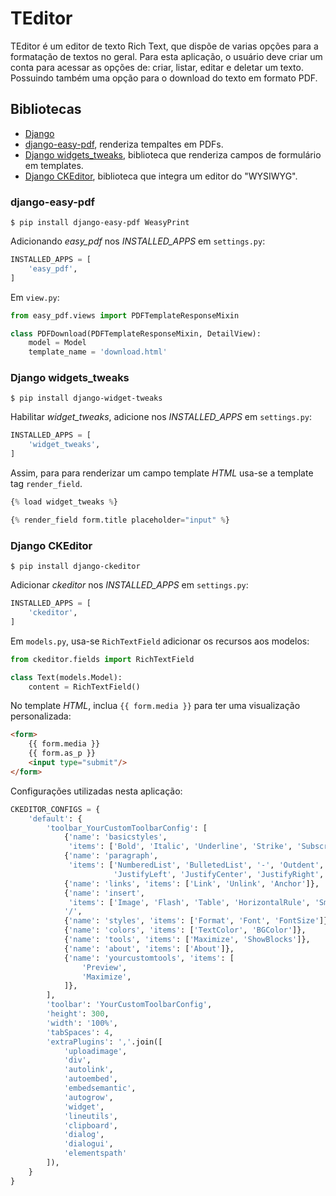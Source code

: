 # TEditor

TEditor é um editor de texto Rich Text, que dispõe de varias opções para a formatação de textos no geral. Para esta aplicação, o usuário deve criar um conta para acessar as opções de: criar, listar, editar e deletar um texto. Possuindo também uma opção para o download do texto em formato PDF.

## Bibliotecas
- [Django](https://www.djangoproject.com/)
- [django-easy-pdf](https://django-easy-pdf.readthedocs.io/en/develop/), renderiza tempaltes em PDFs.
- [Django widgets_tweaks](https://pypi.org/project/django-widget-tweaks/), biblioteca que renderiza campos de formulário em templates.
- [Django CKEditor](https://django-ckeditor.readthedocs.io/en/latest/), biblioteca que integra um editor do "WYSIWYG".

### django-easy-pdf
```
$ pip install django-easy-pdf WeasyPrint
```

Adicionando *easy_pdf* nos *INSTALLED_APPS* em `settings.py`:
```python
INSTALLED_APPS = [
    'easy_pdf',
]
```
Em `view.py`:
```python
from easy_pdf.views import PDFTemplateResponseMixin

class PDFDownload(PDFTemplateResponseMixin, DetailView):
    model = Model
    template_name = 'download.html'
```

### Django widgets_tweaks
```
$ pip install django-widget-tweaks
```
Habilitar *widget_tweaks*, adicione nos *INSTALLED_APPS* em `settings.py`:
```python
INSTALLED_APPS = [
    'widget_tweaks',
]
```

Assim, para para renderizar um campo template *HTML* usa-se a template tag `render_field`.
```python
{% load widget_tweaks %}

{% render_field form.title placeholder="input" %}
```
### Django CKEditor
```
$ pip install django-ckeditor
```
Adicionar *ckeditor* nos *INSTALLED_APPS* em `settings.py`:
```python
INSTALLED_APPS = [
    'ckeditor',
]
```
Em `models.py`, usa-se ``RichTextField`` adicionar os recursos aos modelos:
```python
from ckeditor.fields import RichTextField

class Text(models.Model):
    content = RichTextField()
```
No template *HTML*, inclua `{{ form.media }}` para ter uma visualização personalizada:
```HTML
<form>
    {{ form.media }}
    {{ form.as_p }}
    <input type="submit"/>
</form>
```

Configurações utilizadas nesta aplicação:
```python
CKEDITOR_CONFIGS = {
    'default': {
        'toolbar_YourCustomToolbarConfig': [
            {'name': 'basicstyles',
             'items': ['Bold', 'Italic', 'Underline', 'Strike', 'Subscript', 'Superscript', '-', 'RemoveFormat']},
            {'name': 'paragraph',
             'items': ['NumberedList', 'BulletedList', '-', 'Outdent', 'Indent', '-', 'Blockquote', 'CreateDiv', '-',
                       'JustifyLeft', 'JustifyCenter', 'JustifyRight', 'JustifyBlock', '-']},
            {'name': 'links', 'items': ['Link', 'Unlink', 'Anchor']},
            {'name': 'insert',
             'items': ['Image', 'Flash', 'Table', 'HorizontalRule', 'Smiley', 'SpecialChar', 'PageBreak']},
            '/',
            {'name': 'styles', 'items': ['Format', 'Font', 'FontSize']},
            {'name': 'colors', 'items': ['TextColor', 'BGColor']},
            {'name': 'tools', 'items': ['Maximize', 'ShowBlocks']},
            {'name': 'about', 'items': ['About']},
            {'name': 'yourcustomtools', 'items': [
                'Preview',
                'Maximize',
            ]},
        ],
        'toolbar': 'YourCustomToolbarConfig',
        'height': 300,
        'width': '100%',
        'tabSpaces': 4,
        'extraPlugins': ','.join([
            'uploadimage',
            'div',
            'autolink',
            'autoembed',
            'embedsemantic',
            'autogrow',
            'widget',
            'lineutils',
            'clipboard',
            'dialog',
            'dialogui',
            'elementspath'
        ]),
    }
}
```
